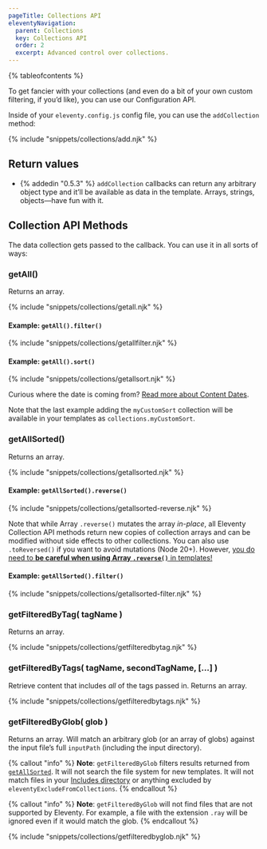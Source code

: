 ```yaml
---
pageTitle: Collections API
eleventyNavigation:
  parent: Collections
  key: Collections API
  order: 2
  excerpt: Advanced control over collections.
---
```

{% tableofcontents %}

To get fancier with your collections (and even do a bit of your own custom filtering, if you’d like), you can use our Configuration API.

Inside of your `eleventy.config.js` config file, you can use the `addCollection` method:

{% include "snippets/collections/add.njk" %}

## Return values

- {% addedin "0.5.3" %} `addCollection` callbacks can return any arbitrary object type and it’ll be available as data in the template. Arrays, strings, objects—have fun with it.

## Collection API Methods

The data collection gets passed to the callback. You can use it in all sorts of ways:

### getAll()

Returns an array.

{% include "snippets/collections/getall.njk" %}

#### Example: `getAll().filter()`

{% include "snippets/collections/getallfilter.njk" %}

#### Example: `getAll().sort()`

{% include "snippets/collections/getallsort.njk" %}

Curious where the date is coming from? [Read more about Content Dates](/docs/dates/).

Note that the last example adding the `myCustomSort` collection will be available in your templates as `collections.myCustomSort`.

### getAllSorted()

Returns an array.

{% include "snippets/collections/getallsorted.njk" %}

#### Example: `getAllSorted().reverse()`

{% include "snippets/collections/getallsorted-reverse.njk" %}

Note that while Array `.reverse()` mutates the array _in-place_, all Eleventy Collection API methods return new copies of collection arrays and can be modified without side effects to other collections. You can also use `.toReversed()` if you want to avoid mutations (Node 20+). However, <a href="/docs/collections.md#do-not-use-array-reverse()">you do need to <strong>be careful when using Array `.reverse()`</strong> in templates!</a>

#### Example: `getAllSorted().filter()`

{% include "snippets/collections/getallsorted-filter.njk" %}

### getFilteredByTag( tagName )

Returns an array.

{% include "snippets/collections/getfilteredbytag.njk" %}

### getFilteredByTags( tagName, secondTagName, […] )

Retrieve content that includes _all_ of the tags passed in. Returns an array.

{% include "snippets/collections/getfilteredbytags.njk" %}

### getFilteredByGlob( glob )

Returns an array. Will match an arbitrary glob (or an array of globs) against the input file’s full `inputPath` (including the input directory).

{% callout "info" %}
<strong>Note</strong>: <code>getFilteredByGlob</code> filters results returned from <a href="#getallsorted()"><code>getAllSorted</code></a>. It will not search the file system for new templates. It will not match files in your <a href="/docs/config.md#directory-for-includes">Includes directory</a> or anything excluded by <code>eleventyExcludeFromCollections</code>.
{% endcallout %}

{% callout "info" %}
<strong>Note</strong>: <code>getFilteredByGlob</code> will not find files that are not supported by Eleventy. For example, a file with the extension <code>.ray</code> will be ignored even if it would match the glob.
{% endcallout %}

{% include "snippets/collections/getfilteredbyglob.njk" %}